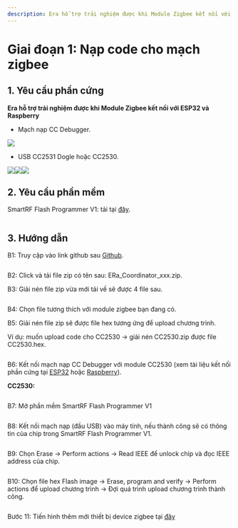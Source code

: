 ```yaml
---
description: Era hỗ trợ trải nghiệm được khi Module Zigbee kết nối với ESP32 và Raspberry
---
```


# Giai đoạn 1: Nạp code cho mạch zigbee

## 1. Yêu cầu phần cứng

**Era hỗ trợ trải nghiệm được khi Module Zigbee kết nối với ESP32 và Raspberry**

* Mạch nạp CC Debugger.

![](<../../../.gitbook/assets/image (68).png>)

* USB CC2531 Dogle hoặc CC2530.

![](<../../../.gitbook/assets/image (70).png>)![](<../../../.gitbook/assets/image (64).png>)![](<../../../.gitbook/assets/image (58).png>)

## 2. Yêu cầu phần mềm

SmartRF Flash Programmer V1: tải tại [đây](https://www.ti.com/tool/FLASH-PROGRAMMER#downloads).&#x20;

<figure><img src="../../../.gitbook/assets/image.png" alt=""><figcaption></figcaption></figure>

## 3. Hướng dẫn

B1: Truy cập vào link github sau [Github](https://github.com/eoh-jsc/era-lib/releases/latest).&#x20;

<figure><img src="../../../.gitbook/assets/image (1).png" alt=""><figcaption></figcaption></figure>

B2: Click và tải file zip có tên sau: ERa\_Coordinator\_xxx.zip.&#x20;

B3: Giải nén file zip vừa mới tải về sẽ được 4 file sau.&#x20;

<figure><img src="../../../.gitbook/assets/image (71).png" alt=""><figcaption></figcaption></figure>

B4: Chọn file tương thích với module zigbee bạn đang có.&#x20;

B5: Giải nén file zip sẽ được file hex tương ứng để upload chương trình.&#x20;

Ví dụ: muốn upload code cho CC2530 -> giải nén CC2530.zip được file CC2530.hex.&#x20;

<figure><img src="../../../.gitbook/assets/image (57).png" alt=""><figcaption></figcaption></figure>

B6: Kết nối mạch nạp CC Debugger với module CC2530 (xem tài liệu kết nối phần cứng tại [ESP32](https://2945081884-files.gitbook.io/\~/files/v0/b/gitbook-x-prod.appspot.com/o/spaces%2FmbHxg1WchiSe0ofLbqPf%2Fuploads%2FFvcdu2gGwrXsB0HQ9LQm%2F\[IU]%20Huong%20dan%20ESP32\_30Pin-CC2530.pdf?alt=media\&token=7a3a1fec-db4b-45e7-802d-42c5d5c5061d) hoặc [Raspberry](https://2945081884-files.gitbook.io/\~/files/v0/b/gitbook-x-prod.appspot.com/o/spaces%2FmbHxg1WchiSe0ofLbqPf%2Fuploads%2FvZnsGII5kCbo4XKgT6Yp%2F\[IU]%20Huong%20dan%20Raspberry%20Pi%203%20Model%20B%2B.pdf?alt=media\&token=c2f9dde1-13f0-46e0-a781-8ffe05f36ab0)).&#x20;

**CC2530:**

<figure><img src="../../../.gitbook/assets/image (69).png" alt=""><figcaption></figcaption></figure>

B7: Mở phần mềm SmartRF Flash Programmer V1

<figure><img src="../../../.gitbook/assets/image (72).png" alt=""><figcaption></figcaption></figure>

B8: Kết nối mạch nạp (đầu USB) vào máy tính, nếu thành công sẽ có thông tin của chip trong SmartRF Flash Programmer V1.

<figure><img src="../../../.gitbook/assets/image (61).png" alt=""><figcaption></figcaption></figure>

B9: Chọn Erase -> Perform actions -> Read IEEE để unlock chip và đọc IEEE address của chip.

<figure><img src="../../../.gitbook/assets/image (53).png" alt=""><figcaption></figcaption></figure>

B10: Chọn file hex Flash image -> Erase, program and verify -> Perform actions để upload chương trình -> Đợi quá trình upload chương trình thành công.

<figure><img src="../../../.gitbook/assets/image (2).png" alt=""><figcaption></figcaption></figure>

Bước 11: Tiến hình thêm mới thiết bị device zigbee tại [đây](zigbee-devices/giai-doan-2\_-cau-hinh-thong-so.md)&#x20;
